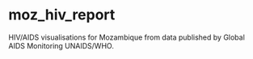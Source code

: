 # moz_hiv_report
HIV/AIDS visualisations for Mozambique from data published by Global AIDS Monitoring UNAIDS/WHO.
